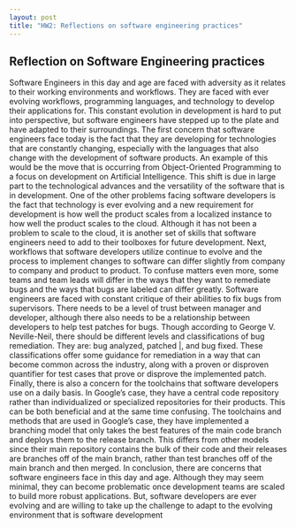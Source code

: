 ```yaml
---
layout: post
title: "HW2: Reflections on software engineering practices"  
---
```


## Reflection on Software Engineering practices

Software Engineers in this day and age are faced with adversity as it relates to their working environments and workflows. They are faced with ever evolving workflows, programming languages, and technology to develop their applications for. This constant evolution in development is hard to put into perspective, but software engineers have stepped up to the plate and have adapted to their surroundings.
The first concern that software engineers face today is the fact that they are developing for technologies that are constantly changing, especially with the languages that also change with the development of software products. An example of this would be the move that is occurring from Object-Oriented Programming to a focus on development on Artificial Intelligence. This shift is due in large part to the technological advances and the versatility of the software that is in development. One of the other problems facing software developers is the fact that technology is ever evolving and a new requirement for development is how well the product scales from a localized instance to how well the product scales to the cloud. Although it has not been a problem to scale to the cloud, it is another set of skills that software engineers need to add to their toolboxes for future development.
Next, workflows that software developers utilize continue to evolve and the process to implement changes to software can differ slightly from company to company and product to product. To confuse matters even more, some teams and team leads will differ in the ways that they want to remediate bugs and the ways that bugs are labeled can differ greatly. Software engineers are faced with constant critique of their abilities to fix bugs from supervisors. There needs to be a level of trust between manager and developer, although there also needs to be a relationship between developers to help test patches for bugs. Though according to George V. Neville-Neil, there should be different levels and classifications of bug remediation. They are: bug analyzed, patched |, and bug fixed. These classifications offer some guidance for remediation in a way that can become common across the industry, along with a proven or disproven quantifier for test cases that prove or disprove the implemented patch.
Finally, there is also a concern for the toolchains that software developers use on a daily basis. In Google’s case, they have a central code repository rather than individualized or specialized repositories for their products. This can be both beneficial and at the same time confusing. The toolchains and methods that are used in Google’s case, they have implemented a branching model that only takes the best features of the main code branch and deploys them to the release branch. This differs from other models since their main repository contains the bulk of their code and their releases are branches off of the main branch, rather than test branches off of the main branch and then merged.
In conclusion, there are concerns that software engineers face in this day and age. Although they may seem minimal, they can become problematic once development teams are scaled to build more robust applications. But, software developers are ever evolving and are willing to take up the challenge to adapt to the evolving environment that is software development
